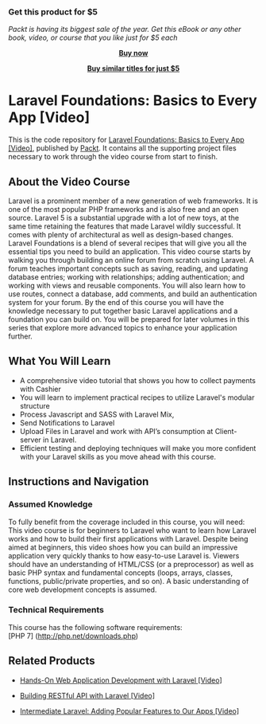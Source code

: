 
### Get this product for $5

<i>Packt is having its biggest sale of the year. Get this eBook or any other book, video, or course that you like just for $5 each</i>


<b><p align='center'>[Buy now](https://packt.link/9781788473422)</p></b>


<b><p align='center'>[Buy similar titles for just $5](https://subscription.packtpub.com/search)</p></b>


# Laravel Foundations: Basics to Every App [Video]
This is the code repository for [Laravel Foundations: Basics to Every App [Video]](https://www.packtpub.com/web-development/laravel-foundations-basics-every-app-video?utm_source=github&utm_medium=repository&utm_campaign=9781788473422), published by [Packt](https://www.packtpub.com/?utm_source=github). It contains all the supporting project files necessary to work through the video course from start to finish.
## About the Video Course
Laravel is a prominent member of a new generation of web frameworks. It is one of the most popular PHP frameworks and is also free and an open source. Laravel 5 is a substantial upgrade with a lot of new toys, at the same time retaining the features that made Laravel wildly successful. It comes with plenty of architectural as well as design-based changes. Laravel Foundations is a blend of several recipes that will give you all the essential tips you need to build an application. This video course starts by walking you through building an online forum from scratch using Laravel. A forum teaches important concepts such as saving, reading, and updating database entries; working with relationships; adding authentication; and working with views and reusable components. You will also learn how to use routes, connect a database, add comments, and build an authentication system for your forum. By the end of this course you will have the knowledge necessary to put together basic Laravel applications and a foundation you can build on. You will be prepared for later volumes in this series that explore more advanced topics to enhance your application further.

<H2>What You Will Learn</H2>
<DIV class=book-info-will-learn-text>
<UL>
<LI>A comprehensive video tutorial that shows you how to collect payments with Cashier 
<LI>You will learn to implement practical recipes to utilize Laravel's modular structure 
<LI>Process Javascript and SASS with Laravel Mix, 
<LI>Send Notifications to Laravel 
<LI>Upload Files in Laravel and work with API’s consumption at Client- server in Laravel. 
<LI>Efficient testing and deploying techniques will make you more confident with your Laravel skills as you move ahead with this course. </LI></UL></DIV>

## Instructions and Navigation
### Assumed Knowledge
To fully benefit from the coverage included in this course, you will need:<br/>
This video course is for beginners to Laravel who want to learn how Laravel works and how to build their first applications with Laravel. Despite being aimed at beginners, this video shoes how you can build an impressive application very quickly thanks to how easy-to-use Laravel is. Viewers should have an understanding of HTML/CSS (or a preprocessor) as well as basic PHP syntax and fundamental concepts (loops, arrays, classes, functions, public/private properties, and so on). A basic understanding of core web development concepts is assumed.
### Technical Requirements
This course has the following software requirements:<br/>
[PHP 7] (http://php.net/downloads.php)

## Related Products
* [Hands-On Web Application Development with Laravel [Video]](https://www.packtpub.com/web-development/hands-web-application-development-laravel-video?utm_source=github&utm_medium=repository&utm_campaign=9781789808209)

* [Building RESTful API with Laravel [Video]](https://www.packtpub.com/application-development/building-restful-api-laravel-video?utm_source=github&utm_medium=repository&utm_campaign=9781788292269)

* [Intermediate Laravel: Adding Popular Features to Our Apps [Video]](https://www.packtpub.com/web-development/intermediate-laravel-adding-popular-features-our-apps-video?utm_source=github&utm_medium=repository&utm_campaign=9781788477611)

